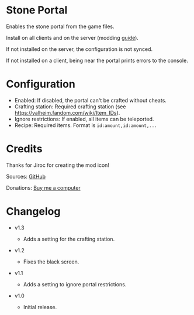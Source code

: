 # Stone Portal

Enables the stone portal from the game files.

Install on all clients and on the server (modding [guide](https://youtu.be/L9ljm2eKLrk)).

If not installed on the server, the configuration is not synced.

If not installed on a client, being near the portal prints errors to the console.

# Configuration

- Enabled: If disabled, the portal can't be crafted without cheats.
- Crafting station: Required crafting station (see https://valheim.fandom.com/wiki/Item_IDs).
- Ignore restrictions: If enabled, all items can be teleported.
- Recipe: Required items. Format is `id:amount,id:amount,...`

# Credits

Thanks for Jiroc for creating the mod icon!

Sources: [GitHub](https://github.com/JereKuusela/valheim-stone_portal)

Donations: [Buy me a computer](https://www.buymeacoffee.com/jerekuusela)

# Changelog

- v1.3
	- Adds a setting for the crafting station.

- v1.2
	- Fixes the black screen.

- v1.1
	- Adds a setting to ignore portal restrictions.

- v1.0
	- Initial release.

